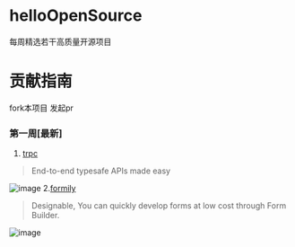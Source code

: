 # helloOpenSource
每周精选若干高质量开源项目

# 贡献指南
fork本项目
发起pr

### 第一周[最新]
1. [trpc](https://github.com/trpc/trpc)
> End-to-end typesafe APIs made easy

![image](https://user-images.githubusercontent.com/6822604/131673689-728c4ab2-a3b4-43f3-9473-b7531f2db0cb.png)
2.[formily](https://github.com/alibaba/formily)
> Designable, You can quickly develop forms at low cost through Form Builder.

![image](https://user-images.githubusercontent.com/6822604/131674088-3dd5f3a9-9cd7-45c1-822d-1c7c3eacfed8.png)


